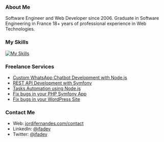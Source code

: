 
<!--<img alt="" draggable="true" src="https://pbs.twimg.com/profile_banners/2696939964/1644422623/1080x360" class="css-9pa8cd"> -->

### About Me

Software Engineer and Web Developer since 2006. 
Graduate in Software Engineering in France 18+ years of professional experience in Web Technologies.

### My Skills
[![My Skills](https://skillicons.dev/icons?i=linux,vscode,symfony,php,vue,js,nodejs,express,docker,mysql,postgres,redis,sqlite,mongodb,bash,nginx,git,github,gitlab,html,css,sass,md,py,wordpress,jquery,bootstrap,aws,azure,cloudflare&perline=10)](https://skillicons.dev)

### Freelance Services
- [Custom WhatsApp Chatbot Development with Node.js](https://jordifernandes.com/service/custom-whatsapp-chatbot-development-with-node-js/)
- [REST API Development with Symfony](https://jordifernandes.com/service/rest-api-development-with-symfony/)
- [Tasks Automation using Node.js](https://jordifernandes.com/service/tasks-automation-using-node-js/)
- [Fix bugs in your PHP Symfony App](https://jordifernandes.com/service/fix-bugs-in-your-php-symfony-app/)
- [Fix bugs in your WordPress Site](https://jordifernandes.com/service/fix-bugs-in-your-wordpress-site/)

### Contact Me
- Web: [jordifernandes.com/contact](https://jordifernandes.com/contact/)
- LinkedIn: [@jfadev](https://www.linkedin.com/in/jfadev/)
- Twitter: [@jfadev](https://twitter.com/jfadev)






<!--
### Hi there 👋


**jfadev/jfadev** is a ✨ _special_ ✨ repository because its `README.md` (this file) appears on your GitHub profile.

Here are some ideas to get you started:

- 🔭 I’m currently working on ...
- 🌱 I’m currently learning ...
- 👯 I’m looking to collaborate on ...
- 🤔 I’m looking for help with ...
- 💬 Ask me about ...
- 📫 How to reach me: ...
- 😄 Pronouns: ...
- ⚡ Fun fact: ...
-->

